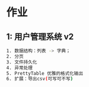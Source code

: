 # 作业

## 1: 用户管理系统 v2
```bash
1. 数据结构：列表 -> 字典；
2. 分页
3. 文件持久化
4. 异常处理
5. PrettyTable 优雅的格式化输出
6. 扩展：导出csv(可写可不写)
```

